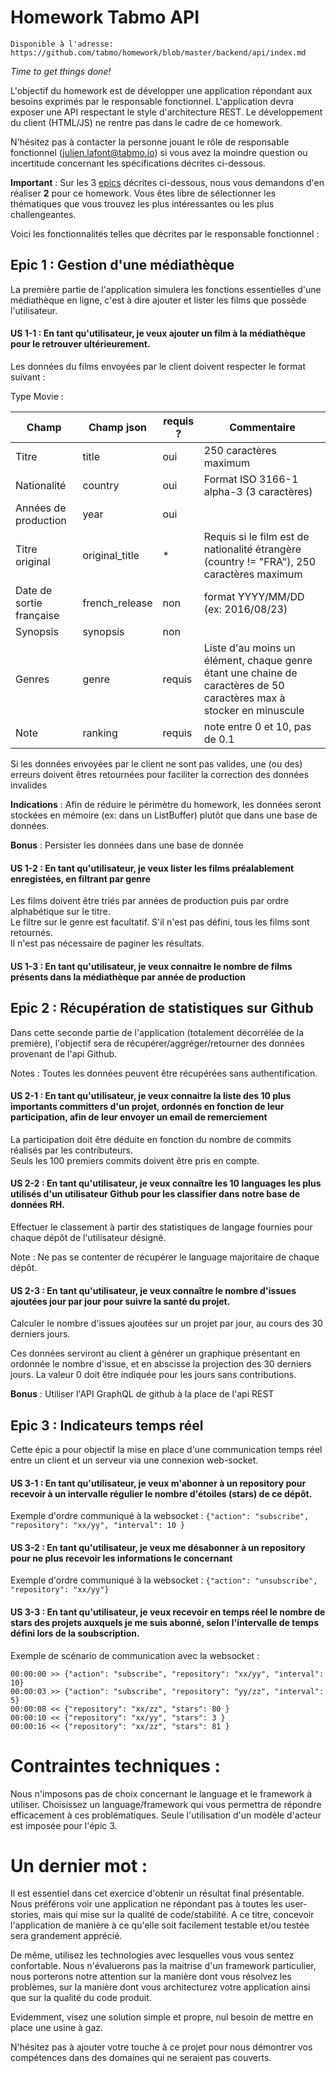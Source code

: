 # Homework Tabmo API

```
Disponible à l'adresse: https://github.com/tabmo/homework/blob/master/backend/api/index.md
```

_Time to get things done!_

L'objectif du homework est de développer une application répondant aux besoins exprimés par le responsable fonctionnel. L'application devra exposer une API respectant le style d'architecture REST. Le développement du client (HTML/JS) ne rentre pas dans le cadre de ce homework.

N'hésitez pas à contacter la personne jouant le rôle de responsable fonctionnel (julien.lafont@tabmo.io) si vous avez la moindre question ou incertitude concernant les spécifications décrites ci-dessous.

**Important** : Sur les 3 [epics](http://www.fabrice-aimetti.fr/dotclear/index.php?post/2009/08/20/La-difference-entre-les-termes-Agiles-Themes-Epics-et-User-Stories) décrites ci-dessous, nous vous demandons d'en réaliser **2** pour ce homework. Vous êtes libre de sélectionner les thématiques que vous trouvez les plus intéressantes ou les plus challengeantes.

Voici les fonctionnalités telles que décrites par le responsable fonctionnel :

## Epic 1 : Gestion d'une médiathèque

La première partie de l'application simulera les fonctions essentielles d'une médiathèque en ligne, c'est à dire ajouter et lister les films que possède l'utilisateur.

#### US 1-1 : En tant qu'utilisateur, je veux ajouter un film à la médiathèque pour le retrouver ultérieurement.

Les données du films envoyées par le client doivent respecter le format suivant :

Type Movie :

Champ                    | Champ json     | requis ?  | Commentaire
-------------------------|----------------|-----------|----------------------------
Titre                    | title          | oui       | 250 caractères maximum
Nationalité              | country        | oui       | Format ISO 3166-1 alpha-3 (3 caractères)
Années de production     | year           | oui
Titre original           | original_title | *         | Requis si le film est de nationalité étrangère (country != "FRA"), 250 caractères maximum
Date de sortie française | french_release | non       | format YYYY/MM/DD (ex: 2016/08/23)
Synopsis                 | synopsis       | non       |
Genres                   | genre          | requis    | Liste d'au moins un élément, chaque genre étant une chaine de caractères de 50 caractères max à stocker en minuscule
Note                     | ranking        | requis    | note entre 0 et 10, pas de 0.1

Si les données envoyées par le client ne sont pas valides, une (ou des) erreurs doivent êtres retournées pour faciliter la correction des données invalides

**Indications** : Afin de réduire le périmètre du homework, les données seront stockées en mémoire (ex: dans un ListBuffer) plutôt que dans une base de données.

**Bonus** : Persister les données dans une base de donnée

#### US 1-2 : En tant qu'utilisateur, je veux lister les films préalablement enregistées, en filtrant par genre

Les films doivent être triés par années de production puis par ordre alphabétique sur le titre.<br>
Le filtre sur le genre est facultatif. S'il n'est pas défini, tous les films sont retournés.<br>
Il n'est pas nécessaire de paginer les résultats.

#### US 1-3 : En tant qu'utilisateur, je veux connaitre le nombre de films présents dans la médiathèque par année de production

## Epic 2 : Récupération de statistiques sur Github

Dans cette seconde partie de l'application (totalement décorrélée de la première), l'objectif sera de récupérer/aggréger/retourner des données provenant de l'api Github.

Notes : Toutes les données peuvent être récupérées sans authentification.

#### US 2-1 : En tant qu'utilisateur, je veux connaitre la liste des 10 plus importants committers d'un projet, ordonnés en fonction de leur participation, afin de leur envoyer un email de remerciement

La participation doit être déduite en fonction du nombre de commits réalisés par les contributeurs.<br>
Seuls les 100 premiers commits doivent être pris en compte.

#### US 2-2 : En tant qu'utilisateur, je veux connaître les 10 languages les plus utilisés d'un utilisateur Github pour les classifier dans notre base de données RH.

Effectuer le classement à partir des statistiques de langage fournies pour chaque dépôt de l'utilisateur désigné.

Note : Ne pas se contenter de récupérer le language majoritaire de chaque dépôt.

#### US 2-3 : En tant qu'utilisateur, je veux connaître le nombre d'issues ajoutées jour par jour pour suivre la santé du projet.

Calculer le nombre d'issues ajoutées sur un projet par jour, au cours des 30 derniers jours.

Ces données serviront au client à générer un graphique présentant en ordonnée le nombre d'issue, et en abscisse la projection des 30 derniers jours. La valeur 0 doit être indiquée pour les jours sans contributions.

**Bonus** : Utiliser l'API GraphQL de github à la place de l'api REST

## Epic 3 : Indicateurs temps réel

Cette épic a pour objectif la mise en place d'une communication temps réel entre un client et un serveur via une connexion web-socket.

#### US 3-1 : En tant qu'utilisateur, je veux m'abonner à un repository pour recevoir à un intervalle régulier le nombre d'étoiles (stars) de ce dépôt.

Exemple d'ordre communiqué à la websocket : ```{"action": "subscribe", "repository": "xx/yy", "interval": 10 }```

#### US 3-2 : En tant qu'utilisateur, je veux me désabonner à un repository pour ne plus recevoir les informations le concernant

Exemple d'ordre communiqué à la websocket : ```{"action": "unsubscribe", "repository": "xx/yy"}```

#### US 3-3 : En tant qu'utilisateur, je veux recevoir en temps réel le nombre de stars des projets auxquels je me suis abonné, selon l'intervalle de temps défini lors de la soubscription.

Exemple de scénario de communication avec la websocket :

```
00:00:00 >> {"action": "subscribe", "repository": "xx/yy", "interval": 10}
00:00:03 >> {"action": "subscribe", "repository": "yy/zz", "interval": 5}
00:00:08 << {"repository": "xx/zz", "stars": 80 }
00:00:10 << {"repository": "xx/yy", "stars": 3 }
00:00:16 << {"repository": "xx/zz", "stars": 81 }
```

# Contraintes techniques :

Nous n'imposons pas de choix concernant le language et le framework à utiliser. Choisissez un language/framework qui vous permettra de répondre efficacement à ces problématiques.
Seule l'utilisation d'un modèle d'acteur est imposée pour l'épic 3.

# Un dernier mot :

Il est essentiel dans cet exercice d'obtenir un résultat final présentable. Nous préférons voir une application ne répondant pas à toutes les user-stories, mais qui mise sur la qualité de code/stabilité. A ce titre, concevoir l'application de manière à ce qu'elle soit facilement testable et/ou testée sera grandement apprécié.

De même, utilisez les technologies avec lesquelles vous vous sentez confortable. Nous n'évaluerons pas la maitrise d'un framework particulier, nous porterons notre attention sur la manière dont vous résolvez les problèmes, sur la manière dont vous architecturez votre application ainsi que sur la qualité du code produit.

Evidemment, visez une solution simple et propre, nul besoin de mettre en place une usine à gaz.

N'hésitez pas à ajouter votre touche à ce projet pour nous démontrer vos compétences dans des domaines qui ne seraient pas couverts.
